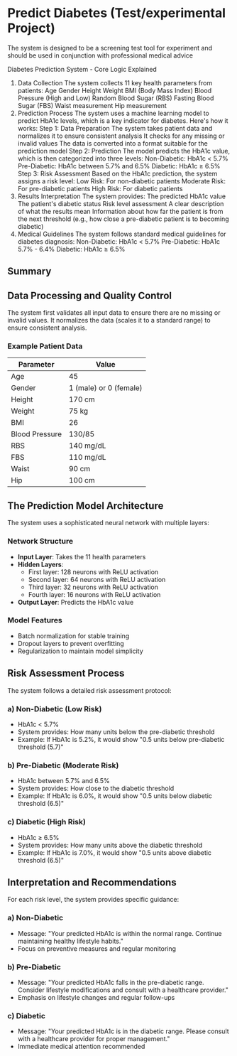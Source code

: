 # Predict Diabetes (Test/experimental Project)

The system is designed to be a screening test tool for experiment and should be used in conjunction with professional medical advice

Diabetes Prediction System - Core Logic Explained

1. Data Collection
   The system collects 11 key health parameters from patients:
   Age
   Gender
   Height
   Weight
   BMI (Body Mass Index)
   Blood Pressure (High and Low)
   Random Blood Sugar (RBS)
   Fasting Blood Sugar (FBS)
   Waist measurement
   Hip measurement
2. Prediction Process
   The system uses a machine learning model to predict HbA1c levels, which is a key indicator for diabetes. Here's how it works:
   Step 1: Data Preparation
   The system takes patient data and normalizes it to ensure consistent analysis
   It checks for any missing or invalid values
   The data is converted into a format suitable for the prediction model
   Step 2: Prediction
   The model predicts the HbA1c value, which is then categorized into three levels:
   Non-Diabetic: HbA1c < 5.7%
   Pre-Diabetic: HbA1c between 5.7% and 6.5%
   Diabetic: HbA1c ≥ 6.5%
   Step 3: Risk Assessment
   Based on the HbA1c prediction, the system assigns a risk level:
   Low Risk: For non-diabetic patients
   Moderate Risk: For pre-diabetic patients
   High Risk: For diabetic patients
3. Results Interpretation
   The system provides:
   The predicted HbA1c value
   The patient's diabetic status
   Risk level assessment
   A clear description of what the results mean
   Information about how far the patient is from the next threshold (e.g., how close a pre-diabetic patient is to becoming diabetic)
4. Medical Guidelines
   The system follows standard medical guidelines for diabetes diagnosis:
   Non-Diabetic: HbA1c < 5.7%
   Pre-Diabetic: HbA1c 5.7% - 6.4%
   Diabetic: HbA1c ≥ 6.5%

## Summary

## Data Processing and Quality Control

The system first validates all input data to ensure there are no missing or invalid values. It normalizes the data (scales it to a standard range) to ensure consistent analysis.

### Example Patient Data

| Parameter      | Value                  |
| -------------- | ---------------------- |
| Age            | 45                     |
| Gender         | 1 (male) or 0 (female) |
| Height         | 170 cm                 |
| Weight         | 75 kg                  |
| BMI            | 26                     |
| Blood Pressure | 130/85                 |
| RBS            | 140 mg/dL              |
| FBS            | 110 mg/dL              |
| Waist          | 90 cm                  |
| Hip            | 100 cm                 |

## The Prediction Model Architecture

The system uses a sophisticated neural network with multiple layers:

### Network Structure

- **Input Layer**: Takes the 11 health parameters
- **Hidden Layers**:
  - First layer: 128 neurons with ReLU activation
  - Second layer: 64 neurons with ReLU activation
  - Third layer: 32 neurons with ReLU activation
  - Fourth layer: 16 neurons with ReLU activation
- **Output Layer**: Predicts the HbA1c value

### Model Features

- Batch normalization for stable training
- Dropout layers to prevent overfitting
- Regularization to maintain model simplicity

## Risk Assessment Process

The system follows a detailed risk assessment protocol:

### a) Non-Diabetic (Low Risk)

- HbA1c < 5.7%
- System provides: How many units below the pre-diabetic threshold
- Example: If HbA1c is 5.2%, it would show "0.5 units below pre-diabetic threshold (5.7)"

### b) Pre-Diabetic (Moderate Risk)

- HbA1c between 5.7% and 6.5%
- System provides: How close to the diabetic threshold
- Example: If HbA1c is 6.0%, it would show "0.5 units below diabetic threshold (6.5)"

### c) Diabetic (High Risk)

- HbA1c ≥ 6.5%
- System provides: How many units above the diabetic threshold
- Example: If HbA1c is 7.0%, it would show "0.5 units above diabetic threshold (6.5)"

## Interpretation and Recommendations

For each risk level, the system provides specific guidance:

### a) Non-Diabetic

- Message: "Your predicted HbA1c is within the normal range. Continue maintaining healthy lifestyle habits."
- Focus on preventive measures and regular monitoring

### b) Pre-Diabetic

- Message: "Your predicted HbA1c falls in the pre-diabetic range. Consider lifestyle modifications and consult with a healthcare provider."
- Emphasis on lifestyle changes and regular follow-ups

### c) Diabetic

- Message: "Your predicted HbA1c is in the diabetic range. Please consult with a healthcare provider for proper management."
- Immediate medical attention recommended
